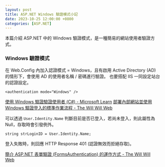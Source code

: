 ```yaml
---
layout: post
title: ASP.NET Windows 驗證模式小記
date: 2023-10-25 12:00:00 +0800
categories: [ASP.NET]
---
```


本篇介紹 ASP.NET 中的 Windows 驗證模式，是一種簡易的網站使用者驗證方式。

### Windows 驗證模式

在 Web.Config 內加入認證模式 = Windows，且有啟用 Active Directory (AD) 的情形下，會使用 AD 的使用者名稱 / 密碼進行驗證。
也要搭配 IIS 一同設定站台的認證設定。

```
<authentication mode="Windows" />
```

[使用 Windows 驗證驗證使用者 (C#) - Microsoft Learn](https://learn.microsoft.com/zh-tw/aspnet/mvc/overview/older-versions-1/security/authenticating-users-with-windows-authentication-cs)
[部署內部網站並使用 Windows 驗證登入的標準作業流程 - The Will Will Web](https://blog.miniasp.com/post/2014/01/12/Deployment-Intranet-Sites-using-Windows-Authentication-SOP)

可以透過 `User.Identity.Name` 判斷目前是否已登入，若尚未登入，則此屬性為 Null，存取時會引發例外。

```
string strLoginID = User.Identity.Name;
```

登入失敗時，則回應 HTTP Response 401 (認證無效而拒絕存取)。

[簡介 ASP.NET 表單驗證 (FormsAuthentication) 的運作方式 - The Will Will Web](https://blog.miniasp.com/post/2008/02/20/Explain-Forms-Authentication-in-ASPNET-20)